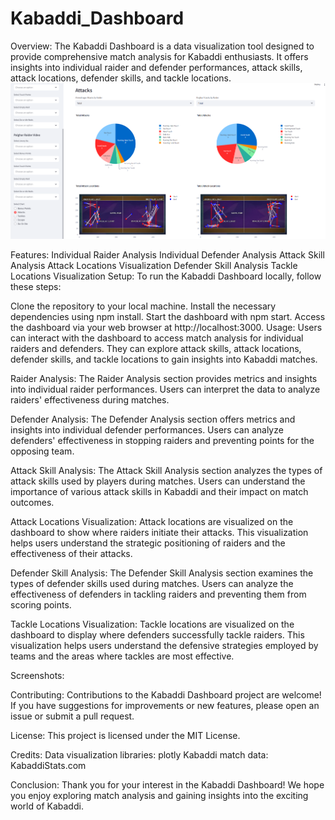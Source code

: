 # Kabaddi_Dashboard
Overview:
The Kabaddi Dashboard is a data visualization tool designed to provide comprehensive match analysis for Kabaddi enthusiasts. It offers insights into individual raider and defender performances, attack skills, attack locations, defender skills, and tackle locations.
![Dashboard Screenshot](Screenshot%202024-05-22%20140100.png)



Features:
Individual Raider Analysis
Individual Defender Analysis
Attack Skill Analysis
Attack Locations Visualization
Defender Skill Analysis
Tackle Locations Visualization
Setup:
To run the Kabaddi Dashboard locally, follow these steps:

Clone the repository to your local machine.
Install the necessary dependencies using npm install.
Start the dashboard with npm start.
Access the dashboard via your web browser at http://localhost:3000.
Usage:
Users can interact with the dashboard to access match analysis for individual raiders and defenders. They can explore attack skills, attack locations, defender skills, and tackle locations to gain insights into Kabaddi matches.

Raider Analysis:
The Raider Analysis section provides metrics and insights into individual raider performances. Users can interpret the data to analyze raiders' effectiveness during matches.

Defender Analysis:
The Defender Analysis section offers metrics and insights into individual defender performances. Users can analyze defenders' effectiveness in stopping raiders and preventing points for the opposing team.

Attack Skill Analysis:
The Attack Skill Analysis section analyzes the types of attack skills used by players during matches. Users can understand the importance of various attack skills in Kabaddi and their impact on match outcomes.

Attack Locations Visualization:
Attack locations are visualized on the dashboard to show where raiders initiate their attacks. This visualization helps users understand the strategic positioning of raiders and the effectiveness of their attacks.

Defender Skill Analysis:
The Defender Skill Analysis section examines the types of defender skills used during matches. Users can analyze the effectiveness of defenders in tackling raiders and preventing them from scoring points.

Tackle Locations Visualization:
Tackle locations are visualized on the dashboard to display where defenders successfully tackle raiders. This visualization helps users understand the defensive strategies employed by teams and the areas where tackles are most effective.

Screenshots:

Contributing:
Contributions to the Kabaddi Dashboard project are welcome! If you have suggestions for improvements or new features, please open an issue or submit a pull request.

License:
This project is licensed under the MIT License.

Credits:
Data visualization libraries: plotly
Kabaddi match data: KabaddiStats.com


Conclusion:
Thank you for your interest in the Kabaddi Dashboard! We hope you enjoy exploring match analysis and gaining insights into the exciting world of Kabaddi.


